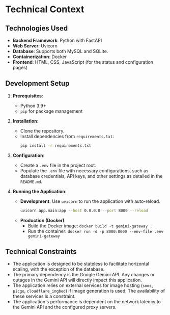 # Technical Context

## Technologies Used

*   **Backend Framework**: Python with FastAPI
*   **Web Server**: Uvicorn
*   **Database**: Supports both MySQL and SQLite.
*   **Containerization**: Docker
*   **Frontend**: HTML, CSS, JavaScript (for the status and configuration pages)

## Development Setup

1.  **Prerequisites**:
    *   Python 3.9+
    *   `pip` for package management

2.  **Installation**:
    *   Clone the repository.
    *   Install dependencies from `requirements.txt`:
        ```bash
        pip install -r requirements.txt
        ```

3.  **Configuration**:
    *   Create a `.env` file in the project root.
    *   Populate the `.env` file with necessary configurations, such as database credentials, API keys, and other settings as detailed in the `README.md`.

4.  **Running the Application**:
    *   **Development**: Use `uvicorn` to run the application with auto-reload.
        ```bash
        uvicorn app.main:app --host 0.0.0.0 --port 8000 --reload
        ```
    *   **Production (Docker)**:
        *   Build the Docker image: `docker build -t gemini-gateway .`
        *   Run the container: `docker run -d -p 8000:8000 --env-file .env gemini-gateway`

## Technical Constraints

*   The application is designed to be stateless to facilitate horizontal scaling, with the exception of the database.
*   The primary dependency is the Google Gemini API. Any changes or outages in the Gemini API will directly impact this application.
*   The application relies on external services for image hosting (`smms`, `picgo`, `cloudflare_imgbed`) if image generation is used. The availability of these services is a constraint.
*   The application's performance is dependent on the network latency to the Gemini API and the configured proxy servers.
